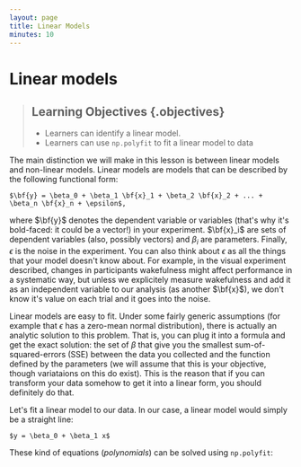 ```yaml
---
layout: page
title: Linear Models
minutes: 10
---
```


# Linear models

> ## Learning Objectives {.objectives}
>
> * Learners can identify a linear model.
> * Learners can use `np.polyfit` to fit a linear model to data


The main distinction we will make in this lesson is between linear models and
non-linear models. Linear models are models that can be described by the
following functional form:

    $\bf{y} = \beta_0 + \beta_1 \bf{x}_1 + \beta_2 \bf{x}_2 + ... + \beta_n \bf{x}_n + \epsilon$,

where $\bf{y}$ denotes the dependent variable or variables (that's why it's
bold-faced: it could be a vector!) in your experiment. $\bf{x}_i$ are sets of
dependent variables (also, possibly vectors) and $\beta_i$ are parameters.
Finally, $\epsilon$ is the noise in the experiment. You can also think about
$\epsilon$ as all the things that your model doesn't know about. For example, in
the visual experiment described, changes in participants wakefulness might
affect performance in a systematic way, but unless we explicitely measure
wakefulness and add it as an independent variable to our analysis (as another
$\bf{x}$), we don't know it's value on each trial and it goes into the noise.

Linear models are easy to fit. Under some fairly generic assumptions (for
example that $\epsilon$ has a zero-mean normal distribution), there is actually
an analytic solution to this problem. That is, you can plug it into a formula
and get the exact solution: the set of $\beta$ that give you the smallest
sum-of-squared-errors (SSE) between the data you collected and the function
defined by the parameters (we will assume that this is your objective, though
variataions on this do exist). This is the reason that if you can transform your
data somehow to get it into a linear form, you should definitely do that.

Let's fit a linear model to our data. In our case, a linear model would simply
be a straight line:

    $y = \beta_0 + \beta_1 x$

These kind of equations (*polynomials*) can be solved using `np.polyfit`:

